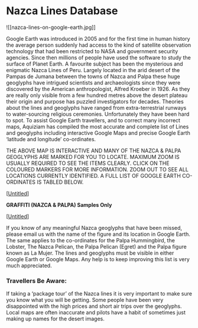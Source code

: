 # Nazca Lines Database

![[nazca-lines-on-google-earth.jpg]]

Google Earth was introduced in 2005 and for the first time in human history the average person suddenly had access to the kind of satellite observation technology that had been restricted to NASA and government security agencies. Since then millions of people have used the software to study the surface of Planet Earth. A favourite subject has been the mysterious and enigmatic Nazca Lines of Peru. Largely located in the arid desert of the Pampas de Jumana between the towns of Nazca and Palpa these huge geoglyphs have intrigued scientists and archaeologists since they were discovered by the American anthropologist, Alfred Kroeber in 1926. As they are really only visible from a few hundred metres above the desert plateau their origin and purpose has puzzled investigators for decades. Theories about the lines and geoglyphs have ranged from extra-terrestrial runways to water-sourcing religious ceremonies. Unfortunately they have been hard to spot. To assist Google Earth travellers, and to correct many incorrect maps, Aquiziam has compiled the most accurate and complete list of Lines and geoglyphs including interactive Google Maps and precise Google Earth ‘latitude and longitude’ co-ordinates.

THE ABOVE MAP IS INTERACTIVE AND MANY OF THE NAZCA & PALPA GEOGLYPHS ARE MARKED FOR YOU TO LOCATE. MAXIMUM ZOOM IS USUALLY REQUIRED TO SEE THE ITEMS CLEARLY. CLICK ON THE COLOURED MARKERS FOR MORE INFORMATION. ZOOM OUT TO SEE ALL LOCATIONS CURRENTLY IDENTIFIED. A FULL LIST OF GOOGLE EARTH CO-ORDINATES IS TABLED BELOW.

[[Untitled]]

**GRAFFITI (NAZCA & PALPA) Samples Only**

[[Untitled]]

If you know of any meaningful Nazca geoglyphs that have been missed, please email us with the name of the figure and its location in Google Earth. The same applies to the co-ordinates for the Palpa Hummingbird, the Lobster, The Nazca Pelican, the Palpa Pelican (Egret) and the Palpa figure known as La Mujer. The lines and geoglyphs must be visible in either Google Earth or Google Maps. Any help is to keep improving this list is very much appreciated.

### Travellers Be Aware:

If taking a ‘package tour’ of the Nazca lines it is very important to make sure you know what you will be getting. Some people have been very disappointed with the high prices and short air trips over the geoglyphs. Local maps are often inaccurate and pilots have a habit of sometimes just making up names for the desert images.

[//begin]: # "Autogenerated link references for markdown compatibility"
[Untitled]: ../Articles/Untitled.md "Untitled"
[Untitled]: ../Articles/Untitled.md "Untitled"
[//end]: # "Autogenerated link references"